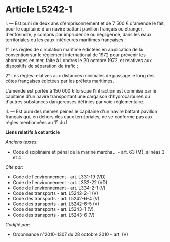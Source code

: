 # Article L5242-1

I. ― Est puni de deux ans d'emprisonnement et de 7 500 € d'amende le fait, pour le capitaine d'un navire battant pavillon
français ou étranger, d'enfreindre, y compris par imprudence ou négligence, dans les eaux territoriales ou les eaux
intérieures maritimes françaises :

1° Les règles de circulation maritime édictées en application de la convention sur le règlement international de 1972 pour
prévenir les abordages en mer, faite à Londres le 20 octobre 1972, et relatives aux dispositifs de séparation de trafic ;

2° Les règles relatives aux distances minimales de passage le long des côtes françaises édictées par les préfets maritimes.

L'amende est portée à 150 000 € lorsque l'infraction est commise par le capitaine d'un navire transportant une cargaison
d'hydrocarbures ou d'autres substances dangereuses définies par voie réglementaire.

II. ― Est puni des mêmes peines le capitaine d'un navire battant pavillon français qui, en dehors des eaux territoriales, ne
se conforme pas aux règles mentionnées au 1° du I.

**Liens relatifs à cet article**

_Anciens textes_:

  - Code disciplinaire et pénal de la marine marcha... - art. 63 (M), alinéas 3 et 4

_Cité par_:

  - Code de l'environnement - art. L331-19 (VD)
  - Code de l'environnement - art. L332-22 (VD)
  - Code de l'environnement - art. L334-2-1 (V)
  - Code des transports - art. L5242-2-1 (V)
  - Code des transports - art. L5242-6-4 (V)
  - Code des transports - art. L5242-6-5 (V)
  - Code des transports - art. L5243-1 (V)
  - Code des transports - art. L5243-6 (V)

_Codifié par_:

  - Ordonnance n°2010-1307 du 28 octobre 2010 - art. (V)
